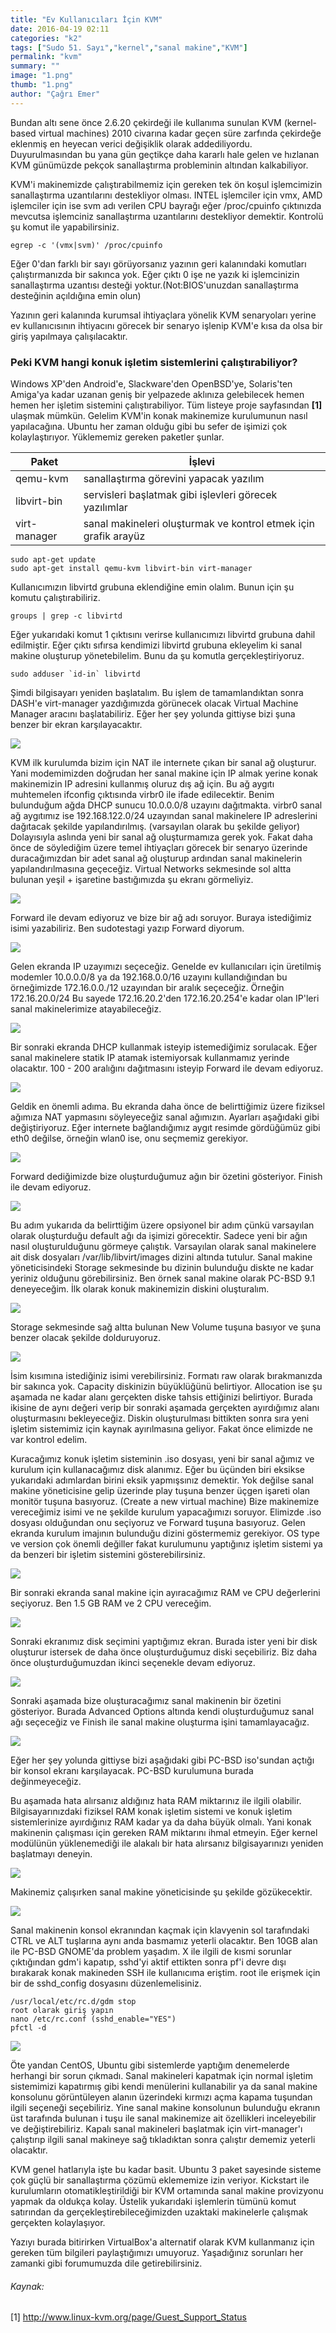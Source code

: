 ```yaml
---
title: "Ev Kullanıcıları İçin KVM"
date: 2016-04-19 02:11
categories: "k2"
tags: ["Sudo 51. Sayı","kernel","sanal makine","KVM"]
permalink: "kvm"
summary: ""
image: "1.png"
thumb: "1.png"
author: "Çağrı Emer"
---
```




Bundan altı sene önce 2.6.20 çekirdeği ile kullanıma sunulan KVM (kernel-based virtual machines) 2010 civarına kadar geçen süre zarfında çekirdeğe eklenmiş en heyecan verici değişiklik olarak addediliyordu. Duyurulmasından bu yana gün geçtikçe daha kararlı hale gelen ve hızlanan KVM günümüzde pekçok sanallaştırma probleminin altından kalkabiliyor.

KVM'i makinemizde çalıştırabilmemiz için gereken tek ön koşul işlemcimizin sanallaştırma uzantılarını destekliyor olması. INTEL işlemciler için vmx, AMD işlemciler için ise svm adı verilen CPU bayrağı eğer /proc/cpuinfo çıktınızda mevcutsa işlemciniz sanallaştırma uzantılarını destekliyor demektir. Kontrolü şu komut ile yapabilirsiniz.

```
egrep -c '(vmx|svm)' /proc/cpuinfo
```

Eğer 0'dan farklı bir sayı görüyorsanız yazının geri kalanındaki komutları çalıştırmanızda bir sakınca yok. Eğer çıktı 0 işe ne yazık ki işlemcinizin sanallaştırma uzantısı desteği yoktur.(Not:BIOS'unuzdan sanallaştırma desteğinin açıldığına emin olun)

Yazının geri kalanında kurumsal ihtiyaçlara yönelik KVM senaryoları yerine ev kullanıcısının ihtiyacını görecek bir senaryo işlenip KVM'e kısa da olsa bir giriş yapılmaya çalışılacaktır.

### Peki KVM hangi konuk işletim sistemlerini çalıştırabiliyor?

Windows XP'den Android'e, Slackware'den OpenBSD'ye, Solaris'ten Amiga'ya kadar uzanan geniş bir yelpazede aklınıza gelebilecek hemen hemen her işletim sistemini çalıştırabiliyor. Tüm listeye proje sayfasından **[1]** ulaşmak mümkün. Gelelim KVM'in konak makinemize kurulumunun nasıl yapılacağına. Ubuntu her zaman olduğu gibi bu sefer de işimizi çok kolaylaştırıyor. Yüklememiz gereken paketler şunlar.

| Paket | İşlevi |
|----------|---------|
|qemu-kvm | sanallaştırma görevini yapacak yazılım|
|libvirt-bin | servisleri başlatmak gibi işlevleri görecek yazılımlar|
|virt-manager | sanal makineleri oluşturmak ve kontrol etmek için grafik arayüz|

```
sudo apt-get update
sudo apt-get install qemu-kvm libvirt-bin virt-manager
```

Kullanıcımızın libvirtd grubuna eklendiğine emin olalım. Bunun için şu komutu çalıştırabiliriz.

```
groups | grep -c libvirtd
```

Eğer yukarıdaki komut 1 çıktısını verirse kullanıcımızı libvirtd grubuna dahil edilmiştir. Eğer çıktı sıfırsa kendimizi libvirtd grubuna ekleyelim ki sanal makine oluşturup yönetebilelim. Bunu da şu komutla gerçekleştiriyoruz.

```
sudo adduser `id-in` libvirtd
```

Şimdi bilgisayarı yeniden başlatalım. Bu işlem de tamamlandıktan sonra DASH'e virt-manager yazdığımızda görünecek olacak Virtual Machine Manager aracını başlatabiliriz. Eğer her şey yolunda gittiyse bizi şuna benzer bir ekran karşılayacaktır.

![](images/post/kvm/01.png)

KVM ilk kurulumda bizim için NAT ile internete çıkan bir sanal ağ oluşturur. Yani modemimizden doğrudan her sanal makine için IP almak yerine konak makinemizin IP adresini kullanmış oluruz dış ağ için. Bu ağ aygıtı muhtemelen ifconfig çıktısında virbr0 ile ifade edilecektir. Benim bulunduğum ağda DHCP sunucu 10.0.0.0/8 uzayını dağıtmakta. virbr0 sanal ağ aygıtımız ise 192.168.122.0/24 uzayından sanal makinelere IP adreslerini dağıtacak şekilde yapılandırılmış. (varsayılan olarak bu şekilde geliyor) Dolayısıyla aslında yeni bir sanal ağ oluşturmamıza gerek yok. Fakat daha önce de söylediğim üzere temel ihtiyaçları görecek bir senaryo üzerinde duracağımızdan bir adet sanal ağ oluşturup ardından sanal makinelerin yapılandırılmasına geçeceğiz. Virtual Networks sekmesinde sol altta bulunan yeşil + işaretine bastığımızda şu ekranı görmeliyiz.

![](images/post/kvm/02.png)

Forward ile devam ediyoruz ve bize bir ağ adı soruyor. Buraya istediğimiz isimi yazabiliriz. Ben sudotestagi yazıp Forward diyorum.

![](images/post/kvm/03.png)

Gelen ekranda IP uzayımızı seçeceğiz. Genelde ev kullanıcıları için üretilmiş modemler 10.0.0.0/8 ya da 192.168.0.0/16 uzayını kullandığından bu örneğimizde 172.16.0.0./12 uzayından bir aralık seçeceğiz. Örneğin 172.16.20.0/24 Bu sayede 172.16.20.2'den 172.16.20.254'e kadar olan IP'leri sanal makinelerimize atayabileceğiz.

![](images/post/kvm/04.png)

Bir sonraki ekranda DHCP kullanmak isteyip istemediğimiz sorulacak. Eğer sanal makinelere statik IP atamak istemiyorsak kullanmamız yerinde olacaktır. 100 - 200 aralığını dağıtmasını isteyip Forward ile devam ediyoruz.

![](images/post/kvm/05.png)

Geldik en önemli adıma. Bu ekranda daha önce de belirttiğimiz üzere fiziksel ağımıza NAT yapmasını söyleyeceğiz sanal ağımızın. Ayarları aşağıdaki gibi değiştiriyoruz. Eğer internete bağlandığımız aygıt resimde gördüğümüz gibi eth0 değilse, örneğin wlan0 ise, onu seçmemiz gerekiyor.

![](images/post/kvm/06.png)

Forward dediğimizde bize oluşturduğumuz ağın bir özetini gösteriyor. Finish ile devam ediyoruz.

![](images/post/kvm/07.png)

Bu adım yukarıda da belirttiğim üzere opsiyonel bir adım çünkü varsayılan olarak oluşturduğu default ağı da işimizi görecektir. Sadece yeni bir ağın nasıl oluşturulduğunu görmeye çalıştık. Varsayılan olarak sanal makinelere ait disk dosyaları /var/lib/libvirt/images dizini altında tutulur. Sanal makine yöneticisindeki Storage sekmesinde bu dizinin bulunduğu diskte ne kadar yeriniz olduğunu görebilirsiniz. Ben örnek sanal makine olarak PC-BSD 9.1 deneyeceğim. İlk olarak konuk makinemizin diskini oluşturalım.

![](images/post/kvm/08.png)

Storage sekmesinde sağ altta bulunan New Volume tuşuna basıyor ve şuna benzer olacak şekilde dolduruyoruz.

![](images/post/kvm/09.png)

İsim kısımına istediğiniz isimi verebilirsiniz. Formatı raw olarak bırakmanızda bir sakınca yok. Capacity diskinizin büyüklüğünü belirtiyor. Allocation ise şu aşamada ne kadar alanı gerçekten diske tahsis ettiğinizi belirtiyor. Burada ikisine de aynı değeri verip bir sonraki aşamada gerçekten ayırdığımız alanı oluşturmasını bekleyeceğiz. Diskin oluşturulması bittikten sonra sıra yeni işletim sistemimiz için kaynak ayırılmasına geliyor. Fakat önce elimizde ne var kontrol edelim.

Kuracağımız konuk işletim sisteminin .iso dosyası, yeni bir sanal ağımız ve kurulum için kullanacağımız disk alanımız. Eğer bu üçünden biri eksikse yukarıdaki adımlardan birini eksik yapmışsınız demektir. Yok değilse sanal makine yöneticisine gelip üzerinde play tuşuna benzer üçgen işareti olan monitör tuşuna basıyoruz. (Create a new virtual machine) Bize makinemize vereceğimiz isimi ve ne şekilde kurulum yapacağımızı soruyor. Elimizde .iso dosyası olduğundan onu seçiyoruz ve  Forward tuşuna basıyoruz. Gelen ekranda kurulum imajının bulunduğu dizini göstermemiz gerekiyor. OS type ve version çok önemli değiller fakat kurulumunu yaptığınız işletim sistemi ya da benzeri bir işletim sistemini gösterebilirsiniz.

![](images/post/kvm/11.png)

Bir sonraki ekranda sanal makine için ayıracağımız RAM ve CPU değerlerini seçiyoruz. Ben 1.5 GB RAM ve 2 CPU vereceğim.

![](images/post/kvm/12.png)

Sonraki ekranımız disk seçimini yaptığımız ekran. Burada ister yeni bir disk oluşturur istersek de daha önce oluşturduğumuz diski seçebiliriz. Biz daha önce oluşturduğumuzdan ikinci seçenekle devam ediyoruz.

![](images/post/kvm/13.png)

Sonraki aşamada bize oluşturacağımız sanal makinenin bir özetini gösteriyor. Burada Advanced Options altında kendi oluşturduğumuz sanal ağı seçeceğiz ve Finish ile sanal makine oluşturma işini tamamlayacağız.

![](images/post/kvm/14.png)

Eğer her şey yolunda gittiyse bizi aşağıdaki gibi PC-BSD iso'sundan açtığı bir konsol ekranı karşılayacak. PC-BSD kurulumuna burada değinmeyeceğiz.

Bu aşamada hata alırsanız aldığınız hata RAM miktarınız ile ilgili olabilir. Bilgisayarınızdaki fiziksel RAM konak işletim sistemi ve konuk işletim sistemlerinize ayırdığınız RAM kadar ya da daha büyük olmalı. Yani konak makinenin çalışması için gereken RAM miktarını ihmal etmeyin. Eğer kernel modülünün yüklenemediği ile alakalı bir hata alırsanız bilgisayarınızı yeniden başlatmayı deneyin.

![](images/post/kvm/15.png)

Makinemiz çalışırken sanal makine yöneticisinde şu şekilde gözükecektir.

![](images/post/kvm/16.png)

Sanal makinenin konsol ekranından kaçmak için klavyenin sol tarafındaki CTRL ve ALT tuşlarına aynı anda basmamız yeterli olacaktır. Ben 10GB alan ile PC-BSD GNOME'da problem yaşadım. X ile ilgili de kısmi sorunlar çıktığından gdm'i kapatıp, sshd'yi aktif ettikten sonra pf'i devre dışı bırakarak konak makineden SSH ile kullanıcıma eriştim. root ile erişmek için bir de sshd_config dosyasını düzenlemelisiniz.

```
/usr/local/etc/rc.d/gdm stop
root olarak giriş yapın
nano /etc/rc.conf (sshd_enable="YES")
pfctl -d
```

![](images/post/kvm/17.png)

Öte yandan CentOS, Ubuntu gibi sistemlerde yaptığım denemelerde herhangi bir sorun çıkmadı. Sanal makineleri kapatmak için normal işletim sistemimizi kapatırmış gibi kendi menülerini kullanabilir ya da sanal makine konsolunu görüntüleyen alanın üzerindeki kırmızı açma kapama tuşundan ilgili seçeneği seçebiliriz. Yine sanal makine konsolunun bulunduğu ekranın üst tarafında bulunan i tuşu ile sanal makinemize ait özellikleri inceleyebilir ve değiştirebiliriz. Kapalı sanal makineleri başlatmak için virt-manager'ı çalıştırıp ilgili sanal makineye sağ tıkladıktan sonra çalıştır dememiz yeterli olacaktır.

KVM genel hatlarıyla işte bu kadar basit. Ubuntu 3 paket sayesinde sisteme çok güçlü bir sanallaştırma çözümü eklememize izin veriyor. Kickstart ile kurulumların otomatikleştirildiği bir KVM ortamında sanal makine provizyonu yapmak da oldukça kolay. Üstelik yukarıdaki işlemlerin tümünü komut satırından da gerçekleştirebileceğimizden uzaktaki makinelerle çalışmak gerçekten kolaylaşıyor.

Yazıyı burada bitirirken VirtualBox'a alternatif olarak KVM kullanmanız için gereken tüm bilgileri paylaştığımızı umuyoruz. Yaşadığınız sorunları her zamanki gibi forumumuzda dile getirebilirsiniz.

###### Kaynak:
[1] <http://www.linux-kvm.org/page/Guest_Support_Status>
